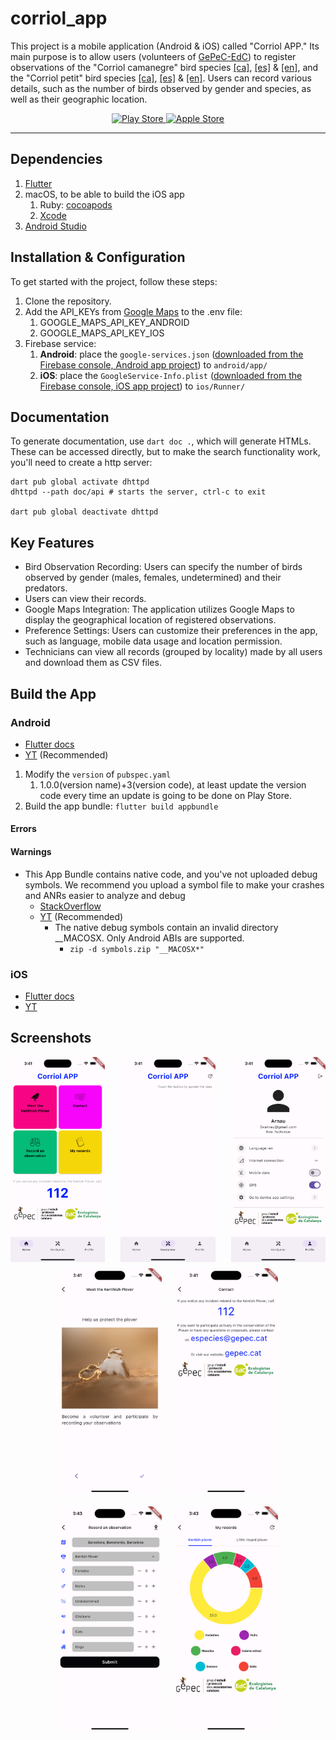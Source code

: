 # corriol_app

This project is a mobile application (Android & iOS) called "Corriol APP." Its main purpose is to allow users (volunteers of [GePeC-EdC](https://gepec.cat)) to register observations of the "Corriol camanegre" bird species [[ca]](https://ca.wikipedia.org/wiki/Corriol_camanegre), [[es]](https://es.wikipedia.org/wiki/Charadrius_alexandrinus) & [[en]](https://en.wikipedia.org/wiki/Kentish_plover), and the "Corriol petit" bird species [[ca]](https://ca.wikipedia.org/wiki/Corriol_anellat_petit), [[es]](https://es.wikipedia.org/wiki/Charadrius_dubius) & [[en]](https://en.wikipedia.org/wiki/Little_ringed_plover). Users can record various details, such as the number of birds observed by gender and species, as well as their geographic location.

<p align="center">
   <a href="https://play.google.com/store/apps/developer?id=GEPEC-EdC" target="_blank" rel="noreferrer">
      <img src="https://www.vectorlogo.zone/logos/google_play/google_play-ar21.svg" alt="Play Store" width="200"/>
   </a>
   <a href="" target="_blank" rel="noreferrer">
      <img src="https://www.vectorlogo.zone/logos/apple_appstore/apple_appstore-ar21.svg" alt="Apple Store" width="200"/>
   </a>
</p>

---

## Dependencies

1. [Flutter](https://docs.flutter.dev/get-started/install)
2. macOS, to be able to build the iOS app
   1. Ruby: [cocoapods](https://guides.cocoapods.org/using/getting-started.html#installation)
   2. [Xcode](https://developer.apple.com/xcode/)
3. [Android Studio](https://developer.android.com/studio)

## Installation & Configuration

To get started with the project, follow these steps:

1. Clone the repository.
2. Add the API_KEYs from [Google Maps](https://console.cloud.google.com/apis/dashboard?) to the .env file:
   1. GOOGLE_MAPS_API_KEY_ANDROID
   2. GOOGLE_MAPS_API_KEY_IOS
3. Firebase service:
   1. **Android**: place the `google-services.json` ([downloaded from the Firebase console, Android app project](https://console.firebase.google.com/)) to `android/app/`
   2. **iOS**: place the `GoogleService-Info.plist` ([downloaded from the Firebase console, iOS app project](https://console.firebase.google.com/)) to `ios/Runner/`

## Documentation

To generate documentation, use `dart doc .`, which will generate HTMLs. These can be accessed directly, but to make the search functionality work, you'll need to create a http server:

```shell
dart pub global activate dhttpd 
dhttpd --path doc/api # starts the server, ctrl-c to exit

dart pub global deactivate dhttpd  
```

## Key Features

- Bird Observation Recording: Users can specify the number of birds observed by gender (males, females, undetermined) and their predators.
- Users can view their records.
- Google Maps Integration: The application utilizes Google Maps to display the geographical location of registered observations.
- Preference Settings: Users can customize their preferences in the app, such as language, mobile data usage and location permission.
- Technicians can view all records (grouped by locality) made by all users and download them as CSV files.

## Build the App

### Android

- [Flutter docs](https://docs.flutter.dev/deployment/android)
- [YT](https://www.youtube.com/watch?v=mUpF8R6Nfcw&list=PLPRFjV_AptwAJ1WTY_xHLw1zq0eHXM__c&index=29) (Recommended)

1. Modify the `version` of `pubspec.yaml`
     1. 1.0.0(version name)+3(version code), at least update the version code every time an update is going to be done on Play Store.
2. Build the app bundle: `flutter build appbundle`

#### Errors

#### Warnings

- This App Bundle contains native code, and you've not uploaded debug symbols. We recommend you upload a symbol file to make your crashes and ANRs easier to analyze and debug
  - [StackOverflow](https://stackoverflow.com/questions/62568757/playstore-error-app-bundle-contains-native-code-and-youve-not-uploaded-debug/68778908#68778908)
  - [YT](https://www.youtube.com/watch?v=nbDjfPbc6hk) (Recommended)
    - The native debug symbols contain an invalid directory __MACOSX. Only Android ABIs are supported.
      - `zip -d symbols.zip "__MACOSX*"`

### iOS

- [Flutter docs](https://docs.flutter.dev/deployment/ios)
- [YT](https://www.youtube.com/watch?v=6QMadUJF78U&list=PLPRFjV_AptwAJ1WTY_xHLw1zq0eHXM__c&index=30)

## Screenshots

<div style="display: flex; justify-content: space-between;">
  <img src="doc/img/home.png" alt="Home" style="width: 30%;">
  <img src="doc/img/handyman.png" alt="Handyman" style="width: 30%;">
  <img src="doc/img/profile.png" alt="Profile" style="width: 30%;">
</div>

<div style="display: flex; flex-wrap: wrap; justify-content: center;">
  <img src="doc/img/kentishPlover.png" alt="Kentish Plover" style="width: 33%; padding: 10px;">
  <img src="doc/img/Contact.png" alt="Contact" style="width: 33%; padding: 10px;">
  <img src="doc/img/RecordObservation.png" alt="Record an observation" style="width: 33%; padding: 10px;">
  <img src="doc/img/ViewObservation.png" alt="View observations" style="width: 33%; padding: 10px;">
</div>
